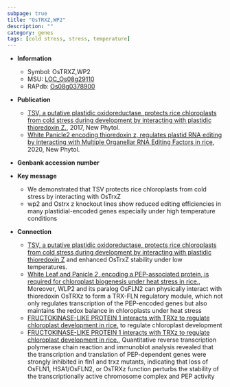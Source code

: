 ```yaml
---
subpage: true
title: "OsTRXZ,WP2"
description: ""
category: genes
tags: [cold stress, stress, temperature]
---
```


* **Information**  
    + Symbol: OsTRXZ,WP2  
    + MSU: [LOC_Os08g29110](http://rice.plantbiology.msu.edu/cgi-bin/ORF_infopage.cgi?orf=LOC_Os08g29110)  
    + RAPdb: [Os08g0378900](http://rapdb.dna.affrc.go.jp/viewer/gbrowse_details/irgsp1?name=Os08g0378900)  

* **Publication**  
    + [TSV, a putative plastidic oxidoreductase, protects rice chloroplasts from cold stress during development by interacting with plastidic thioredoxin Z.](http://www.ncbi.nlm.nih.gov/pubmed?term=TSV,+a+putative+plastidic+oxidoreductase,+protects+rice+chloroplasts+from+cold+stress+during+development+by+interacting+with+plastidic+thioredoxin+Z.%5BTitle%5D), 2017, New Phytol.
    + [White Panicle2 encoding thioredoxin z, regulates plastid RNA editing by interacting with Multiple Organellar RNA Editing Factors in rice](http://www.ncbi.nlm.nih.gov/pubmed?term=White+Panicle2+encoding+thioredoxin+z,+regulates+plastid+RNA+editing+by+interacting+with+Multiple+Organellar+RNA+Editing+Factors+in+rice%5BTitle%5D), 2020, New Phytol.

* **Genbank accession number**  

* **Key message**  
    + We demonstrated that TSV protects rice chloroplasts from cold stress by interacting with OsTrxZ
    + wp2 and Ostrx z knockout lines show reduced editing efficiencies in many plastidial-encoded genes especially under high temperature conditions

* **Connection**  
    + [TSV, a putative plastidic oxidoreductase, protects rice chloroplasts from cold stress during development by interacting with plastidic thioredoxin Z](a+subunit+of+PEP+in+chloroplasts) and enhanced OsTrxZ stability under low temperatures.
    + [White Leaf and Panicle 2, encoding a PEP-associated protein, is required for chloroplast biogenesis under heat stress in rice.](http://www.ncbi.nlm.nih.gov/pubmed?term=White+Leaf+and+Panicle+2,+encoding+a+PEP-associated+protein,+is+required+for+chloroplast+biogenesis+under+heat+stress+in+rice.%5BTitle%5D),  Moreover, WLP2 and its paralog OsFLN2 can physically interact with thioredoxin OsTRXz to form a TRX-FLN regulatory module, which not only regulates transcription of the PEP-encoded genes but also maintains the redox balance in chloroplasts under heat stress
    + [FRUCTOKINASE-LIKE PROTEIN 1 interacts with TRXz to regulate chloroplast development in rice.](OsTRXz) to regulate chloroplast development
    + [FRUCTOKINASE-LIKE PROTEIN 1 interacts with TRXz to regulate chloroplast development in rice.](http://www.ncbi.nlm.nih.gov/pubmed?term=FRUCTOKINASE-LIKE+PROTEIN+1+interacts+with+TRXz+to+regulate+chloroplast+development+in+rice.%5BTitle%5D),  Quantitative reverse transcription polymerase chain reaction and immunoblot analysis revealed that the transcription and translation of PEP-dependent genes were strongly inhibited in fln1 and trxz mutants, indicating that loss of OsFLN1, HSA1/OsFLN2, or OsTRXz function perturbs the stability of the transcriptionally active chromosome complex and PEP activity



